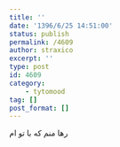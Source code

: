 ```yaml
---
title: ''
date: '1396/6/25 14:51:00'
status: publish
permalink: /4609
author: straxico
excerpt: ''
type: post
id: 4609
category:
    - tytomood
tag: []
post_format: []
---
```

رها منم که با تو ام